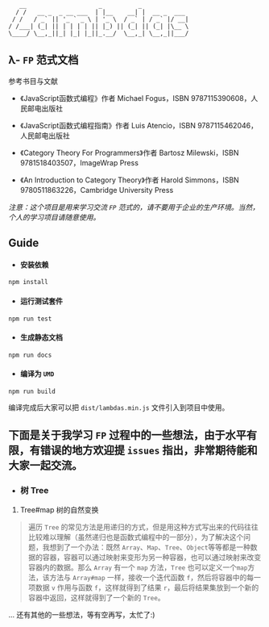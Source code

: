 ```
   __                    _          _             
  / /   __ _  _ __ ___  | |__    __| |  __ _  ___ 
 / /   / _` || '_ ` _ \ | '_ \  / _` | / _` |/ __|
/ /___| (_| || | | | | || |_) || (_| || (_| |\__ \
\____/ \__,_||_| |_| |_||_.__/  \__,_| \__,_||___/
```

## λ- `FP` 范式文档

参考书目与文献

- 《JavaScript函数式编程》作者 Michael Fogus，ISBN 9787115390608，人民邮电出版社
- 《JavaScript函数式编程指南》作者 Luis Atencio，ISBN 9787115462046，人民邮电出版社

- 《Category Theory For Programmers》作者 Bartosz Milewski，ISBN 9781518403507，ImageWrap Press
- 《An Introduction to Category Theory》作者 Harold Simmons，ISBN 9780511863226，Cambridge University Press

*注意：这个项目是用来学习交流 `FP` 范式的，请不要用于企业的生产环境。当然，个人的学习项目请随意使用。*

## Guide

- #### 安装依赖

```shell
npm install
```

- #### 运行测试套件

```shell
npm run test
```

- #### 生成静态文档

```
npm run docs
```

- #### 编译为 `UMD`

```
npm run build
```

编译完成后大家可以把 `dist/lambdas.min.js` 文件引入到项目中使用。

## 下面是关于我学习 `FP` 过程中的一些想法，由于水平有限，有错误的地方欢迎提 `issues` 指出，非常期待能和大家一起交流。

- ### 树 Tree

1. Tree#map 树的自然变换

> 遍历 `Tree` 的常见方法是用递归的方式，但是用这种方式写出来的代码往往比较难以理解（虽然递归也是函数式编程中的一部分），为了解决这个问题，我想到了一个办法：既然 `Array`、`Map`、`Tree`、`Object`等等都是一种数据的容器，容器可以通过映射来变形为另一种容器，也可以通过映射来改变容器内的数据。那么 `Array` 有一个 `map` 方法，`Tree` 也可以定义一个`map`方法，该方法与 `Array#map` 一样，接收一个迭代函数 `f`，然后将容器中的每一项数据 `v` 作用与函数 `f`，这样就得到了结果 `r`，最后将结果集放到一个新的容器中返回，这样就得到了一个新的 `Tree`。

... 还有其他的一些想法，等有空再写，太忙了:)